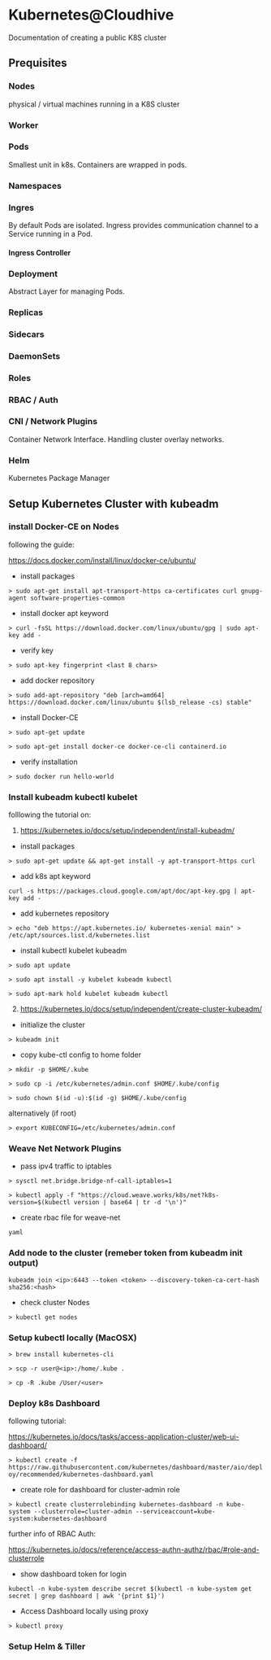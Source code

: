 # Kubernetes@Cloudhive

Documentation of creating a public K8S cluster

## Prequisites

### Nodes
physical / virtual machines running in a K8S cluster

### Worker

### Pods

Smallest unit in k8s. Containers are wrapped in pods.

### Namespaces

### Ingres

By default Pods are isolated. Ingress provides communication channel to a Service running in a Pod.

#### Ingress Controller

### Deployment

Abstract Layer for managing Pods.

### Replicas

### Sidecars

### DaemonSets

### Roles

### RBAC / Auth

### CNI / Network Plugins

Container Network Interface. Handling cluster overlay networks.

### Helm

Kubernetes Package Manager


## Setup Kubernetes Cluster with kubeadm

### install Docker-CE on Nodes

following the guide:

https://docs.docker.com/install/linux/docker-ce/ubuntu/

- install packages

`> sudo apt-get install apt-transport-https ca-certificates curl gnupg-agent software-properties-common`

- install docker apt keyword

`> curl -fsSL https://download.docker.com/linux/ubuntu/gpg | sudo apt-key add -`

- verify key

`> sudo apt-key fingerprint <last 8 chars>`

- add docker repository

`> sudo add-apt-repository "deb [arch=amd64] https://download.docker.com/linux/ubuntu $(lsb_release -cs) stable"`

- install Docker-CE

`> sudo apt-get update`

`> sudo apt-get install docker-ce docker-ce-cli containerd.io`

- verify installation

`> sudo docker run hello-world`

### Install kubeadm kubectl kubelet

folllowing the tutorial on:

1) https://kubernetes.io/docs/setup/independent/install-kubeadm/

- install packages

`> sudo apt-get update && apt-get install -y apt-transport-https curl`

- add k8s apt keyword

`curl -s https://packages.cloud.google.com/apt/doc/apt-key.gpg | apt-key add -`

- add kubernetes repository

`> echo "deb https://apt.kubernetes.io/ kubernetes-xenial main" > /etc/apt/sources.list.d/kubernetes.list`

- install kubectl kubelet kubeadm

`> sudo apt update`

`> sudo apt install -y kubelet kubeadm kubectl`

`> sudo apt-mark hold kubelet kubeadm kubectl`

2) https://kubernetes.io/docs/setup/independent/create-cluster-kubeadm/

- initialize the cluster

`> kubeadm init`

- copy kube-ctl config to home folder

`> mkdir -p $HOME/.kube`

`> sudo cp -i /etc/kubernetes/admin.conf $HOME/.kube/config`

`> sudo chown $(id -u):$(id -g) $HOME/.kube/config`

alternatively (if root)

`> export KUBECONFIG=/etc/kubernetes/admin.conf`

### Weave Net Network Plugins

- pass ipv4 traffic to iptables

`> sysctl net.bridge.bridge-nf-call-iptables=1`

`> kubectl apply -f "https://cloud.weave.works/k8s/net?k8s-version=$(kubectl version | base64 | tr -d '\n')"`

- create rbac file for weave-net
```
yaml
```

### Add node to the cluster (remeber token from kubeadm init output)

`kubeadm join <ip>:6443 --token <token> --discovery-token-ca-cert-hash sha256:<hash>`

- check cluster Nodes

`> kubectl get nodes`

### Setup kubectl locally (MacOSX)

`> brew install kubernetes-cli`

`> scp -r user@<ip>:/home/.kube .`

`> cp -R .kube /User/<user> `

### Deploy k8s Dashboard

following tutorial:

https://kubernetes.io/docs/tasks/access-application-cluster/web-ui-dashboard/

`> kubectl create -f https://raw.githubusercontent.com/kubernetes/dashboard/master/aio/deploy/recommended/kubernetes-dashboard.yaml`

- create role for dashboard for cluster-admin role

`> kubectl create clusterrolebinding kubernetes-dashboard -n kube-system --clusterrole=cluster-admin --serviceaccount=kube-system:kubernetes-dashboard`

further info of RBAC Auth:

https://kubernetes.io/docs/reference/access-authn-authz/rbac/#role-and-clusterrole

- show dashboard token for login

`kubectl -n kube-system describe secret $(kubectl -n kube-system get secret | grep dashboard | awk '{print $1}')`

- Access Dashboard locally using proxy

`> kubectl proxy`


### Setup Helm & Tiller
